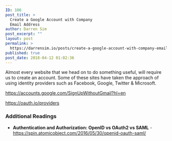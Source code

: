 ```yaml
---
ID: 106
post_title: >
  Create a Google Account with Company
  Email Address
author: Darren Sim
post_excerpt: ""
layout: post
permalink: >
  https://darrensim.io/posts/create-a-google-account-with-company-email-address/
published: true
post_date: 2018-04-12 01:02:36
---
```

Almost every website that we head on to do something useful, will require us to create an account. Some of these sites have taken the approach of using identity providers such as Facebook, Google, Twitter &amp; Microsoft.

<a href="https://accounts.google.com/SignUpWithoutGmail?hl=en" target="_blank" rel="noopener">https://accounts.google.com/SignUpWithoutGmail?hl=en</a>

<a href="https://oauth.io/providers" target="_blank" rel="noopener">https://oauth.io/providers</a>
<h3>Additional Readings</h3>
<ul>
 	<li><strong>Authentication and Authorization: OpenID vs OAuth2 vs SAML</strong> - <a href="https://spin.atomicobject.com/2016/05/30/openid-oauth-saml/" target="_blank" rel="noopener">https://spin.atomicobject.com/2016/05/30/openid-oauth-saml/</a></li>
</ul>